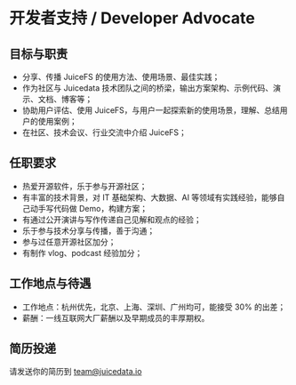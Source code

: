# 开发者支持 / Developer Advocate

## 目标与职责

* 分享、传播 JuiceFS 的使用方法、使用场景、最佳实践；
* 作为社区与 Juicedata 技术团队之间的桥梁，输出方案架构、示例代码、演示、文档、博客等；
* 协助用户评估、使用 JuiceFS，与用户一起探索新的使用场景，理解、总结用户的使用案例；
* 在社区、技术会议、行业交流中介绍 JuiceFS；

## 任职要求

* 热爱开源软件，乐于参与开源社区；
* 有丰富的技术背景，对 IT 基础架构、大数据、AI 等领域有实践经验，能够自己动手写代码做 Demo，构建方案；
* 有通过公开演讲与写作传递自己见解和观点的经验；
* 乐于参与技术分享与传播，善于沟通；
* 参与过任意开源社区加分；
* 有制作 vlog、podcast 经验加分；

## 工作地点与待遇

* 工作地点：杭州优先，北京、上海、深圳、广州均可，能接受 30% 的出差；
* 薪酬：一线互联网大厂薪酬以及早期成员的丰厚期权。

## 简历投递

请发送你的简历到 [team@juicedata.io](mailto:team@juicedata.io)
